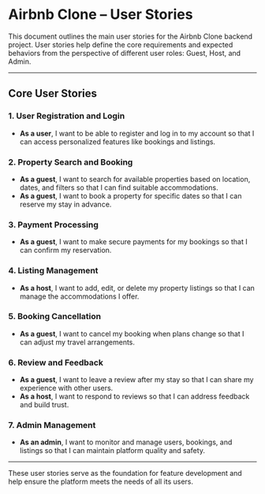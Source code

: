
# Airbnb Clone – User Stories

This document outlines the main user stories for the Airbnb Clone backend project. User stories help define the core requirements and expected behaviors from the perspective of different user roles: Guest, Host, and Admin.

---

## Core User Stories

### 1. User Registration and Login

- **As a user**, I want to be able to register and log in to my account so that I can access personalized features like bookings and listings.

### 2. Property Search and Booking

- **As a guest**, I want to search for available properties based on location, dates, and filters so that I can find suitable accommodations.
- **As a guest**, I want to book a property for specific dates so that I can reserve my stay in advance.

### 3. Payment Processing

- **As a guest**, I want to make secure payments for my bookings so that I can confirm my reservation.

### 4. Listing Management

- **As a host**, I want to add, edit, or delete my property listings so that I can manage the accommodations I offer.

### 5. Booking Cancellation

- **As a guest**, I want to cancel my booking when plans change so that I can adjust my travel arrangements.

### 6. Review and Feedback

- **As a guest**, I want to leave a review after my stay so that I can share my experience with other users.
- **As a host**, I want to respond to reviews so that I can address feedback and build trust.

### 7. Admin Management

- **As an admin**, I want to monitor and manage users, bookings, and listings so that I can maintain platform quality and safety.

---

These user stories serve as the foundation for feature development and help ensure the platform meets the needs of all its users.
